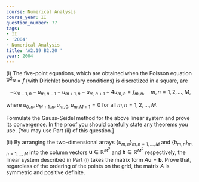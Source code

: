 ```yaml
---
course: Numerical Analysis
course_year: II
question_number: 77
tags:
- II
- '2004'
- Numerical Analysis
title: 'A2.19 B2.20 '
year: 2004
---
```



(i) The five-point equations, which are obtained when the Poisson equation $\nabla^{2} u=f$ (with Dirichlet boundary conditions) is discretized in a square, are

$$-u_{m-1, n}-u_{m, n-1}-u_{m+1, n}-u_{m, n+1}+4 u_{m, n}=f_{m, n}, \quad m, n=1,2, \ldots, M,$$

where $u_{0, n}, u_{M+1, n}, u_{m, 0}, u_{m, M+1}=0$ for all $m, n=1,2, \ldots, M$.

Formulate the Gauss-Seidel method for the above linear system and prove its convergence. In the proof you should carefully state any theorems you use. [You may use Part (ii) of this question.]

(ii) By arranging the two-dimensional arrays $\left\{u_{m, n}\right\}_{m, n=1, \ldots, M}$ and $\left\{b_{m, n}\right\}_{m, n=1, \ldots, M}$ into the column vectors $\mathbf{u} \in \mathbb{R}^{M^{2}}$ and $\mathbf{b} \in \mathbb{R}^{M^{2}}$ respectively, the linear system described in Part (i) takes the matrix form $A \mathbf{u}=\mathbf{b}$. Prove that, regardless of the ordering of the points on the grid, the matrix $A$ is symmetric and positive definite.